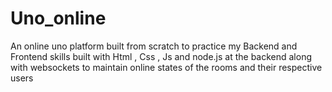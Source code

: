 # Uno_online
An online uno platform built from scratch to practice my Backend and Frontend skills built with Html , Css , Js and node.js at the backend along with websockets to maintain online states of the rooms and their respective users
